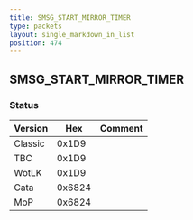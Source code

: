 ```yaml
---
title: SMSG_START_MIRROR_TIMER
type: packets
layout: single_markdown_in_list
position: 474
---
```


## SMSG_START_MIRROR_TIMER

### Status

Version    | Hex        | Comment
---------- | ---------- | ---------- 
Classic    | 0x1D9      | 
TBC        | 0x1D9      | 
WotLK      | 0x1D9      | 
Cata       | 0x6824     | 
MoP        | 0x6824     | 